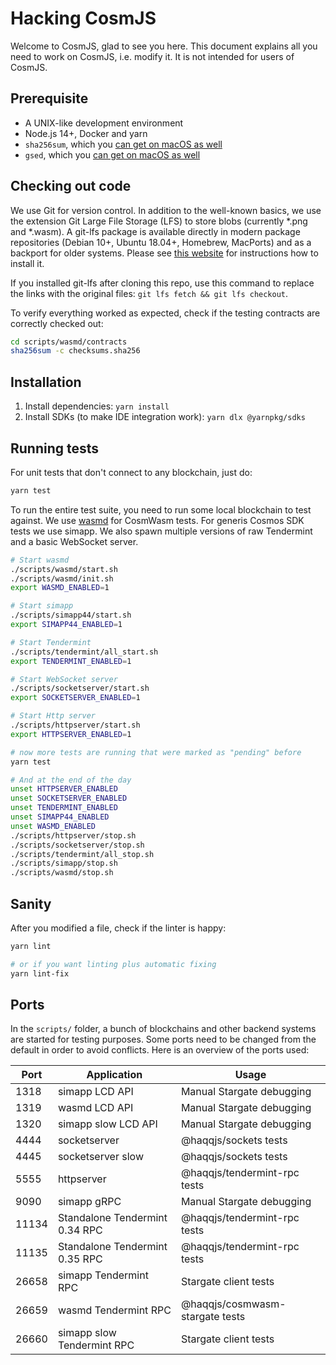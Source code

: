 # Hacking CosmJS

Welcome to CosmJS, glad to see you here. This document explains all you need to
work on CosmJS, i.e. modify it. It is not intended for users of CosmJS.

## Prerequisite

- A UNIX-like development environment
- Node.js 14+, Docker and yarn
- `sha256sum`, which you
  [can get on macOS as well](https://unix.stackexchange.com/questions/426837/no-sha256sum-in-macos)
- `gsed`, which you
  [can get on macOS as well](https://formulae.brew.sh/formula/gnu-sed)

## Checking out code

We use Git for version control. In addition to the well-known basics, we use the
extension Git Large File Storage (LFS) to store blobs (currently \*.png and
\*.wasm). A git-lfs package is available directly in modern package repositories
(Debian 10+, Ubuntu 18.04+, Homebrew, MacPorts) and as a backport for older
systems. Please see [this website](https://git-lfs.github.com/) for instructions
how to install it.

If you installed git-lfs after cloning this repo, use this command to replace
the links with the original files: `git lfs fetch && git lfs checkout`.

To verify everything worked as expected, check if the testing contracts are
correctly checked out:

```sh
cd scripts/wasmd/contracts
sha256sum -c checksums.sha256
```

## Installation

1. Install dependencies: `yarn install`
2. Install SDKs (to make IDE integration work): `yarn dlx @yarnpkg/sdks`

## Running tests

For unit tests that don't connect to any blockchain, just do:

```sh
yarn test
```

To run the entire test suite, you need to run some local blockchain to test
against. We use [wasmd](https://github.com/CosmWasm/wasmd) for CosmWasm tests.
For generis Cosmos SDK tests we use simapp. We also spawn multiple versions of
raw Tendermint and a basic WebSocket server.

```sh
# Start wasmd
./scripts/wasmd/start.sh
./scripts/wasmd/init.sh
export WASMD_ENABLED=1

# Start simapp
./scripts/simapp44/start.sh
export SIMAPP44_ENABLED=1

# Start Tendermint
./scripts/tendermint/all_start.sh
export TENDERMINT_ENABLED=1

# Start WebSocket server
./scripts/socketserver/start.sh
export SOCKETSERVER_ENABLED=1

# Start Http server
./scripts/httpserver/start.sh
export HTTPSERVER_ENABLED=1

# now more tests are running that were marked as "pending" before
yarn test

# And at the end of the day
unset HTTPSERVER_ENABLED
unset SOCKETSERVER_ENABLED
unset TENDERMINT_ENABLED
unset SIMAPP44_ENABLED
unset WASMD_ENABLED
./scripts/httpserver/stop.sh
./scripts/socketserver/stop.sh
./scripts/tendermint/all_stop.sh
./scripts/simapp/stop.sh
./scripts/wasmd/stop.sh
```

## Sanity

After you modified a file, check if the linter is happy:

```sh
yarn lint

# or if you want linting plus automatic fixing
yarn lint-fix
```

## Ports

In the `scripts/` folder, a bunch of blockchains and other backend systems are
started for testing purposes. Some ports need to be changed from the default in
order to avoid conflicts. Here is an overview of the ports used:

| Port  | Application                    | Usage                           |
| ----- | ------------------------------ | ------------------------------- |
| 1318  | simapp LCD API                 | Manual Stargate debugging       |
| 1319  | wasmd LCD API                  | Manual Stargate debugging       |
| 1320  | simapp slow LCD API            | Manual Stargate debugging       |
| 4444  | socketserver                   | @haqqjs/sockets tests           |
| 4445  | socketserver slow              | @haqqjs/sockets tests           |
| 5555  | httpserver                     | @haqqjs/tendermint-rpc tests    |
| 9090  | simapp gRPC                    | Manual Stargate debugging       |
| 11134 | Standalone Tendermint 0.34 RPC | @haqqjs/tendermint-rpc tests    |
| 11135 | Standalone Tendermint 0.35 RPC | @haqqjs/tendermint-rpc tests    |
| 26658 | simapp Tendermint RPC          | Stargate client tests           |
| 26659 | wasmd Tendermint RPC           | @haqqjs/cosmwasm-stargate tests |
| 26660 | simapp slow Tendermint RPC     | Stargate client tests           |
